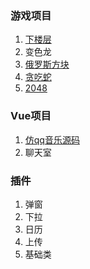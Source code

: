 ### 游戏项目
1. [下楼层](https://fttony.github.io/explame/floors/)
1. 变色龙
1. [俄罗斯方块](https://fttony.github.io/explame/Tetris/ys/)
1. [贪吃蛇](https://fttony.github.io/Tetris/eatSnake)
2. [2048](https://fttony.github.io/explame/2048)

### Vue项目

1. [仿qq音乐源码](https://github.com/ftTony/Music)
1. 聊天室

### 插件

1. 弹窗
1. 下拉
1. 日历
2. 上传
3. 基础类
